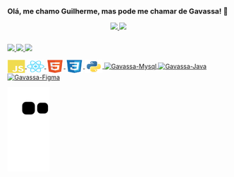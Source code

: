 ### Olá, me chamo Guilherme, mas pode me chamar de Gavassa! 💜

<div align="center">
  <a href="https://github.com/GuiGavassa">
  <img width="48%"  src="https://github-readme-stats-sigma-five.vercel.app/api?username=GuiGavassa&show_icons=true&theme=midnight-purple&include_all_commits=true&count_private=true"/>
  <img width="40%" src="https://github-readme-stats-sigma-five.vercel.app/api/top-langs/?username=GuiGavassa&layout=compact&langs_count=7&theme=midnight-purple"/>
</div>
  
##
  
<div>
<a href="https://www.linkedin.com/in/gavassa/" target="_blank"><img src="https://img.shields.io/badge/LinkedIn-0077B5?style=for-the-badge&logo=linkedin&logoColor=white">
<a href="https://www.instagram.com/guilherme.gavassa/" target="_blank"><img src="https://img.shields.io/badge/Instagram-E4405F?style=for-the-badge&logo=instagram&logoColor=white">
<a href="mailto:guilhermegavassa.tecn@gmail.com" target="_blank"><img src="https://img.shields.io/badge/Gmail-D14836?style=for-the-badge&logo=gmail&logoColor=white"> 
</div>
  
<div style="display: inline_block"><br>
  <img align="center" alt="Gavassa-Js" height="30" width="40" src="https://raw.githubusercontent.com/devicons/devicon/master/icons/javascript/javascript-plain.svg">
  <img align="center" alt="Gavassa-React" height="30" width="40" src="https://raw.githubusercontent.com/devicons/devicon/master/icons/react/react-original.svg">
  <img align="center" alt="Gavassa-HTML" height="30" width="40" src="https://raw.githubusercontent.com/devicons/devicon/master/icons/html5/html5-original.svg">
  <img align="center" alt="Gavassa-CSS" height="30" width="40" src="https://raw.githubusercontent.com/devicons/devicon/master/icons/css3/css3-original.svg">
  <img align="center" alt="Gavassa-Python" height="30" width="40" src="https://raw.githubusercontent.com/devicons/devicon/master/icons/python/python-original.svg">
  <img align="center" alt="Gavassa-Mysql" height="30" width="40" src="https://cdn.jsdelivr.net/gh/devicons/devicon/icons/mysql/mysql-original-wordmark.svg">
  <img align="center" alt="Gavassa-Java" height="30" width="40" src="https://cdn.jsdelivr.net/gh/devicons/devicon/icons/java/java-original-wordmark.svg">
  <img align="center" alt="Gavassa-Figma" height="30" width="40" src="https://cdn.jsdelivr.net/gh/devicons/devicon/icons/figma/figma-original.svg">
</div>

  ![Snake animation](https://github.com/GuiGavassa/GuiGavassa/blob/output/github-contribution-grid-snake.svg)
